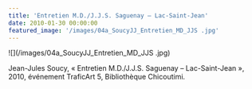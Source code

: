 ```yaml
---
title: 'Entretien M.D./J.J.S. Saguenay – Lac-Saint-Jean'
date: 2010-01-30 00:00:00
featured_image: '/images/04a_SoucyJJ_Entretien_MD_JJS .jpg'
---
```


![](/images/04a_SoucyJJ_Entretien_MD_JJS .jpg)

Jean-Jules Soucy, « Entretien M.D./J.J.S. Saguenay – Lac-Saint-Jean », 2010, événement TraficArt 5, Bibliothèque Chicoutimi.
